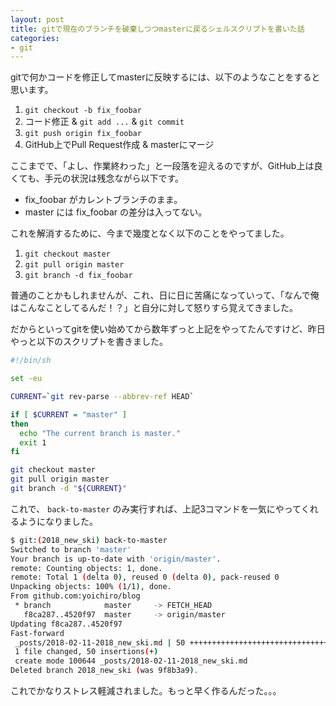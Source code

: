 ```yaml
---
layout: post
title: gitで現在のブランチを破棄しつつmasterに戻るシェルスクリプトを書いた話
categories:
- git
---
```

gitで何かコードを修正してmasterに反映するには、以下のようなことをすると思います。

1. `git checkout -b fix_foobar`
1. コード修正 & `git add ...` & `git commit`
1. `git push origin fix_foobar`
1. GitHub上でPull Request作成 & masterにマージ

ここまでで、「よし、作業終わった」と一段落を迎えるのですが、GitHub上は良くても、手元の状況は残念ながら以下です。

* fix_foobar がカレントブランチのまま。
* master には fix_foobar の差分は入ってない。

これを解消するために、今まで幾度となく以下のことをやってました。

1. `git checkout master`
1. `git pull origin master`
1. `git branch -d fix_foobar`

普通のことかもしれませんが、これ、日に日に苦痛になっていって、「なんで俺はこんなことしてるんだ！？」と自分に対して怒りすら覚えてきました。

だからといってgitを使い始めてから数年ずっと上記をやってたんですけど、昨日やっと以下のスクリプトを書きました。

```bash
#!/bin/sh

set -eu

CURRENT=`git rev-parse --abbrev-ref HEAD`

if [ $CURRENT = "master" ]
then
  echo "The current branch is master."
  exit 1
fi

git checkout master
git pull origin master
git branch -d "${CURRENT}"
```

これで、 `back-to-master` のみ実行すれば、上記3コマンドを一気にやってくれるようになりました。

```bash
$ git:(2018_new_ski) back-to-master 
Switched to branch 'master'
Your branch is up-to-date with 'origin/master'.
remote: Counting objects: 1, done.
remote: Total 1 (delta 0), reused 0 (delta 0), pack-reused 0
Unpacking objects: 100% (1/1), done.
From github.com:yoichiro/blog
 * branch            master     -> FETCH_HEAD
   f8ca287..4520f97  master     -> origin/master
Updating f8ca287..4520f97
Fast-forward
 _posts/2018-02-11-2018_new_ski.md | 50 ++++++++++++++++++++++++++++++++++++++++++++++++++
 1 file changed, 50 insertions(+)
 create mode 100644 _posts/2018-02-11-2018_new_ski.md
Deleted branch 2018_new_ski (was 9f8b3a9).
```

これでかなりストレス軽減されました。もっと早く作るんだった。。。